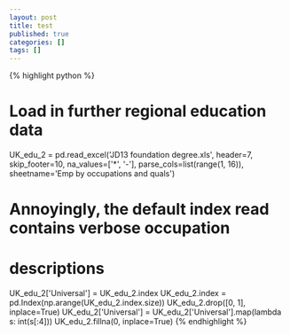 ```yaml
---
layout: post
title: test
published: true
categories: []
tags: []
---
```



{% highlight python %}
# Load in further regional education data
UK_edu_2 = pd.read_excel('JD13 foundation degree.xls',
                         header=7,
                         skip_footer=10,
                         na_values=['*', '-'],
                         parse_cols=list(range(1, 16)),
                         sheetname='Emp by occupations and quals')
# Annoyingly, the default index read contains verbose occupation
# descriptions
UK_edu_2['Universal'] = UK_edu_2.index
UK_edu_2.index = pd.Index(np.arange(UK_edu_2.index.size))
UK_edu_2.drop([0, 1], inplace=True)
UK_edu_2['Universal'] = UK_edu_2['Universal'].map(lambda s: int(s[:4]))
UK_edu_2.fillna(0, inplace=True)
{% endhighlight %}

